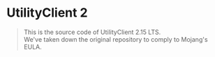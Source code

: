 # UtilityClient 2
> This is the source code of UtilityClient 2.15 LTS.<br>
> We've taken down the original repository to comply to Mojang's EULA.
